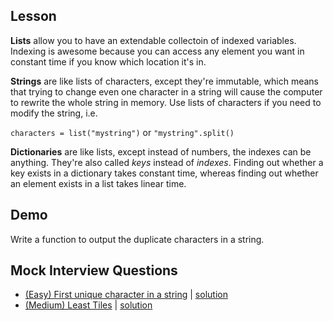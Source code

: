 ## Lesson

**Lists** allow you to have an extendable collectoin of indexed variables.
Indexing is awesome because you can access any element you want in constant
time if you know which location it's in.

**Strings** are like lists of
characters, except they're immutable, which means that trying to change 
even one character in a string will cause the computer to rewrite the whole
string in memory. Use lists of characters if you need to modify the string,
i.e.

`characters = list("mystring")` or `"mystring".split()`

**Dictionaries** are like lists, except instead of numbers, the indexes
can be anything. They're also called _keys_ instead of _indexes_. Finding
out whether a key exists in a dictionary takes constant time, whereas
finding out whether an element exists in a list takes linear time.

## Demo

Write a function to output the duplicate characters in a string.

## Mock Interview Questions

* [(Easy) First unique character in a string](./question-firstUniqueCharacterinString.md) | [solution](./answer-firstUniqueCharacterinString.md)
* [(Medium) Least Tiles](./leastTiles.md) | [solution](./answer-leastTiles.md)
